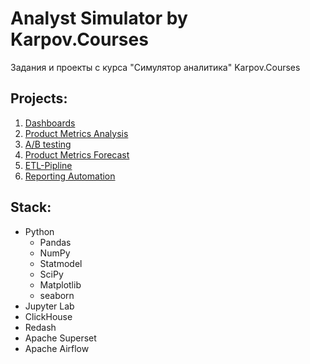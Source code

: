 # Analyst Simulator by Karpov.Courses
Задания и проекты с курса "Симулятор аналитика" Karpov.Courses

## Projects:
1. [Dashboards](https://github.com/myuvasilev/karpov.courses/tree/main/Dashboards)
2. [Product Metrics Analysis](https://github.com/myuvasilev/karpov.courses/tree/main/Product_metrics_analysis)
3. [A/B testing](https://github.com/myuvasilev/karpov.courses/tree/main/AB_testing)
4. [Product Metrics Forecast](https://github.com/myuvasilev/karpov.courses/tree/main/Product_metrics_forecast)
5. [ETL-Pipline](https://github.com/myuvasilev/karpov.courses/tree/main/ETL_pipeline)
6. [Reporting Automation](https://github.com/myuvasilev/karpov.courses/tree/main/Reporting_automation)

## Stack:
- Python
    - Pandas
    - NumPy
    - Statmodel
    - SciPy  
    - Matplotlib
    - seaborn
- Jupyter Lab 
- ClickHouse
- Redash 
- Apache Superset
- Apache Airflow
